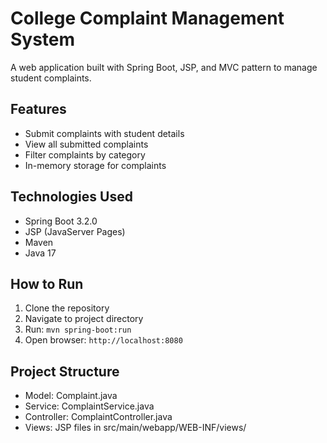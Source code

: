 # College Complaint Management System

A web application built with Spring Boot, JSP, and MVC pattern to manage student complaints.

## Features
- Submit complaints with student details
- View all submitted complaints
- Filter complaints by category
- In-memory storage for complaints

## Technologies Used
- Spring Boot 3.2.0
- JSP (JavaServer Pages)
- Maven
- Java 17

## How to Run
1. Clone the repository
2. Navigate to project directory
3. Run: `mvn spring-boot:run`
4. Open browser: `http://localhost:8080`

## Project Structure
- Model: Complaint.java
- Service: ComplaintService.java
- Controller: ComplaintController.java
- Views: JSP files in src/main/webapp/WEB-INF/views/